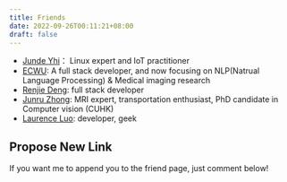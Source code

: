 ```yaml
---
title: Friends
date: 2022-09-26T00:11:21+08:00
draft: false
---
```


- [Junde Yhi](https://yhi.moe)： Linux expert and IoT practitioner
- [ECWU](https://ecwuuuuu.com/): A full stack developer, and now focusing on NLP(Natrual Language Processing) & Medical imaging research
- [Renjie Deng](https://www.drjchn.com/): full stack developer
- [Junru Zhong](https://junru.dev/): MRI expert, transportation enthusiast, PhD candidate in Computer vision (CUHK)
- [Laurence Luo](https://www.lzc.app/): developer, geek



## Propose New Link

If you want me to append you to the friend page, just comment below!
